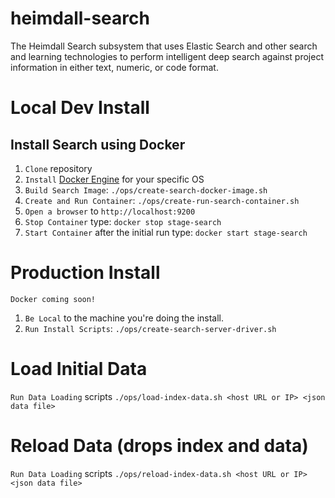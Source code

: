 # heimdall-search
The Heimdall Search subsystem that uses Elastic Search and other search and learning technologies to perform intelligent deep search against project information in either text, numeric, or code format.

# Local Dev Install
## Install Search using Docker
1. `Clone` repository
1. `Install` [Docker Engine](https://docs.docker.com/) for your specific OS
1. `Build Search Image`: `./ops/create-search-docker-image.sh`
1. `Create and Run Container`: `./ops/create-run-search-container.sh`
1. `Open a browser` to `http://localhost:9200`
1. `Stop Container` type: `docker stop stage-search`
1. `Start Container` after the initial run type: `docker start stage-search`

# Production Install
`Docker coming soon!`

1. `Be Local` to the machine you're doing the install.
1. `Run Install Scripts`: `./ops/create-search-server-driver.sh`

# Load Initial Data
`Run Data Loading` scripts `./ops/load-index-data.sh <host URL or IP> <json data file>`

# Reload Data (drops index and data)
`Run Data Loading` scripts `./ops/reload-index-data.sh <host URL or IP> <json data file> `

